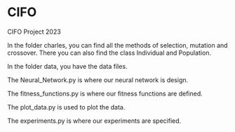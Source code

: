 # CIFO
CIFO Project 2023

In the folder charles, you can find all the methods of selection, mutation and crossover. There you can also find the class Individual and Population.

In the folder data, you have the data files.

The Neural_Network.py is where our neural network is design.

The fitness_functions.py is where our fitness functions are defined.

The plot_data.py is used to plot the data.

The experiments.py is where our experiments are specified.
